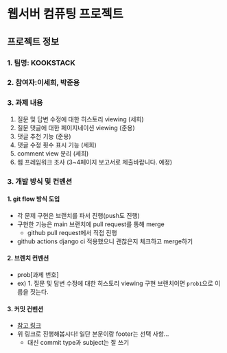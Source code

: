 # 웹서버 컴퓨팅 프로젝트
## 프로젝트 정보
### 1. 팀명: KOOKSTACK
### 2. 참여자:이세희, 박준용
### 3. 과제 내용
1. 질문 및 답변 수정에 대한 히스토리 viewing (세희)
2. 질문 댓글에 대한 페이지네이션 viewing (준용)
3. 댓글 추천 기능 (준용)
4. 댓글 수정 횟수 표시 기능 (세희)
5. comment view 분리 (세희)
6. 웹 프레임워크 조사  (3~4페이지 보고서로 제출바랍니다. 예정)

### 3. 개발 방식 및 컨벤션
#### 1. git flow 방식 도입
   - 각 문제 구현은 브랜치를 파서 진행(push도 진행)
   - 구현한 기능은 main 브랜치에 pull request를 통해 merge
     - github pull request에서 직접 진행
   - github actions django ci 적용했으니 괜찮은지 체크하고 merge하기
#### 2. 브렌치 컨벤션
- prob[과제 번호]
- ex) 1. 질문 및 답변 수정에 대한 히스토리 viewing 구현 브랜치이면 `prob1`으로 이름을 짓는다.

#### 3. 커밋 컨벤션
- [참고 링크](https://velog.io/@shin6403/Git-git-%EC%BB%A4%EB%B0%8B-%EC%BB%A8%EB%B2%A4%EC%85%98-%EC%84%A4%EC%A0%95%ED%95%98%EA%B8%B0)
- 위 링크로 진행해봅시다! 일단 본문이랑 footer는 선택 사항...
  - 대신 commit type과 subject는 잘 쓰기
